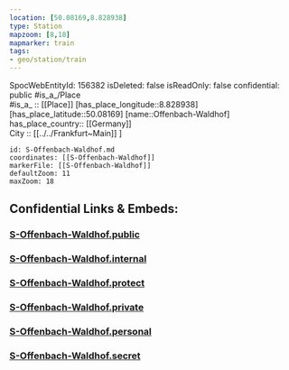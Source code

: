 ```yaml
---
location: [50.08169,8.828938] 
type: Station 
mapzoom: [8,18] 
mapmarker: train 
tags:
- geo/station/train
---
```

SpocWebEntityId: 156382
isDeleted: false
isReadOnly: false
confidential: public
#is_a_/Place  
#is_a_ :: [[Place]] 
[has_place_longitude::8.828938] 
[has_place_latitude::50.08169] 
[name::Offenbach-Waldhof] 
has_place_country:: [[Germany]]  
City :: [[../../Frankfurt~Main]] ] 


```leaflet
id: S-Offenbach-Waldhof.md
coordinates: [[S-Offenbach-Waldhof]] 
markerFile: [[S-Offenbach-Waldhof]] 
defaultZoom: 11 
maxZoom: 18
```


## Confidential Links & Embeds: 

### [S-Offenbach-Waldhof.public](/_public/\Earth\Continent\Europe\Europe~Central\Germany\Germany~West\Hessen\counties~Hessen\Frankfurt~Main\Stations-FFM~SS-Offenbach-Waldhof.public.md) 

### [S-Offenbach-Waldhof.internal](/_internal/\Earth\Continent\Europe\Europe~Central\Germany\Germany~West\Hessen\counties~Hessen\Frankfurt~Main\Stations-FFM~SS-Offenbach-Waldhof.internal.md) 

### [S-Offenbach-Waldhof.protect](/_protect/\Earth\Continent\Europe\Europe~Central\Germany\Germany~West\Hessen\counties~Hessen\Frankfurt~Main\Stations-FFM~SS-Offenbach-Waldhof.protect.md) 

### [S-Offenbach-Waldhof.private](/_private/\Earth\Continent\Europe\Europe~Central\Germany\Germany~West\Hessen\counties~Hessen\Frankfurt~Main\Stations-FFM~SS-Offenbach-Waldhof.private.md) 

### [S-Offenbach-Waldhof.personal](/_personal/\Earth\Continent\Europe\Europe~Central\Germany\Germany~West\Hessen\counties~Hessen\Frankfurt~Main\Stations-FFM~SS-Offenbach-Waldhof.personal.md) 

### [S-Offenbach-Waldhof.secret](/_secret/\Earth\Continent\Europe\Europe~Central\Germany\Germany~West\Hessen\counties~Hessen\Frankfurt~Main\Stations-FFM~SS-Offenbach-Waldhof.secret.md)

